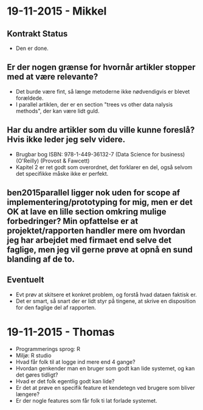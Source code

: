 # 19-11-2015 - Mikkel

## Kontrakt Status
 - Den er done.


## Er der nogen grænse for hvornår artikler stopper med at være relevante?
 - Det burde være fint, så længe metoderne ikke nødvendigvis er blevet forældede.
 - I parallel artiklen, der er en section "trees vs other data nalysis methods",
  der kan være lidt guld.

## Har du andre artikler som du ville kunne foreslå? Hvis ikke leder jeg selv videre.
 - Brugbar bog ISBN: 978-1-449-36132-7 (Data Science for business) (O'Reilly) (Provost & Fawcett)
 - Kapitel 2 er ret godt som overordnet, det forklarer en del, også selvom det specifikke måske ikke er perfekt.


##  ben2015parallel ligger nok uden for scope af implementering/prototyping for mig, men er det OK at lave en lille section omkring mulige forbedringer? Min opfattelse er at projektet/rapporten handler mere om hvordan jeg har arbejdet med firmaet end selve det faglige, men jeg vil gerne prøve at opnå en sund blanding af de to.


## Eventuelt
 - Evt prøv at skitsere et konkret problem, og forstå hvad dataen faktisk er.
 - Det er smart, så snart der er lidt styr på tingene, at skrive en disposition
   for den faglige del af rapporten.





# 19-11-2015 - Thomas

 - Programmerings sprog: R
 - Miljø: R studio
 - Hvad får folk til at logge ind mere end 4 gange?
 - Hvordan genkender man en bruger som godt kan lide systemet, og kan det gøres tidligt?
 - Hvad er det folk egentlig godt kan lide?
 - Er det at prøve en specifik feature et kendetegn ved brugere som bliver længere?
 - Er der nogle features som får folk ti lat forlade systemet.